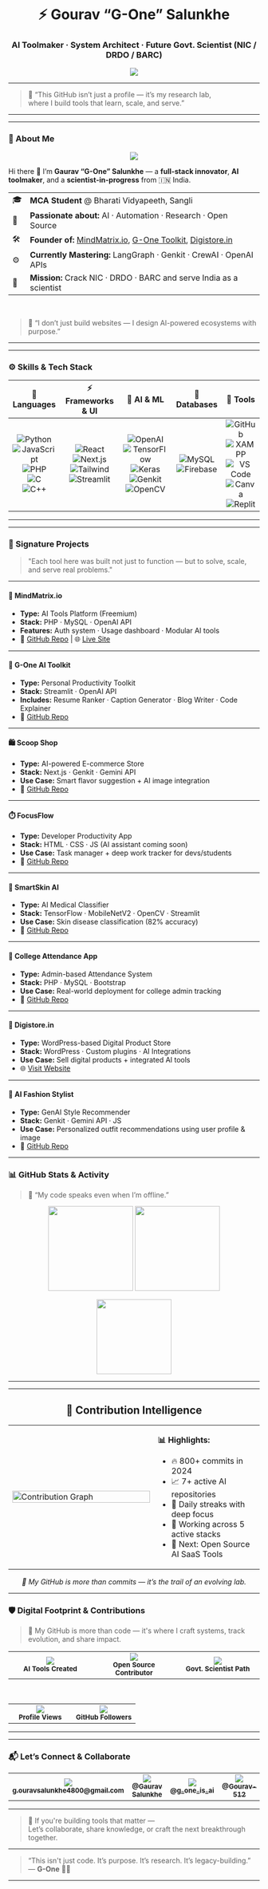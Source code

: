<h1 align="center">⚡ Gourav “G-One” Salunkhe</h1>
<h3 align="center">AI Toolmaker · System Architect · Future Govt. Scientist (NIC / DRDO / BARC)</h3>

<p align="center">
  <img src="https://readme-typing-svg.demolab.com?font=Fira+Code&weight=500&pause=1500&color=00F9FF&center=true&vCenter=true&width=950&lines=AI-powered+systems+that+solve+and+scale.;Code+is+my+craft,+research+is+my+compass.;This+is+not+a+portfolio,+it's+a+mission+log." />
</p>


---

> 🧠 “This GitHub isn’t just a profile — it’s my research lab,  
> where I build tools that learn, scale, and serve.”

---
---

### 🧬 About Me

<div align="center">

<img src="https://readme-typing-svg.demolab.com?font=Fira+Code&pause=1200&color=00F9FF&center=true&vCenter=true&width=1000&height=30&lines=Self-made+AI+Toolmaker+%7C+System+Architect+%7C+Future+Scientist;" />

</div>

Hi there 👋 I’m <strong>Gaurav “G-One” Salunkhe</strong> — a **full-stack innovator**, **AI toolmaker**, and a **scientist-in-progress** from 🇮🇳 India.

<table>
<tr>
  <td>🎓</td>
  <td><strong>MCA Student</strong> @ Bharati Vidyapeeth, Sangli</td>
</tr>
<tr>
  <td>🧠</td>
  <td><strong>Passionate about:</strong> AI · Automation · Research · Open Source</td>
</tr>
<tr>
  <td>🛠️</td>
  <td><strong>Founder of:</strong> <a href='#'>MindMatrix.io</a>, <a href='#'>G-One Toolkit</a>, <a href='#'>Digistore.in</a></td>
</tr>
<tr>
  <td>⚙️</td>
  <td><strong>Currently Mastering:</strong> LangGraph · Genkit · CrewAI · OpenAI APIs</td>
</tr>
<tr>
  <td>🚀</td>
  <td><strong>Mission:</strong> Crack NIC · DRDO · BARC and serve India as a scientist</td>
</tr>
</table>

<br/>

> 💬 “I don’t just build websites — I design AI-powered ecosystems with purpose.”

---

---

### ⚙️ Skills & Tech Stack

| 🧠 **Languages** | ⚡ **Frameworks & UI** | 🤖 **AI & ML** | 💾 **Databases** | 🔧 **Tools** |
|:----------------:|:---------------------:|:--------------:|:----------------:|:------------:|
| ![Python](https://img.shields.io/badge/Python-3776AB?style=flat-square&logo=python&logoColor=white) <br> ![JavaScript](https://img.shields.io/badge/JavaScript-F7DF1E?style=flat-square&logo=javascript&logoColor=black) <br> ![PHP](https://img.shields.io/badge/PHP-777BB4?style=flat-square&logo=php&logoColor=white) <br> ![C](https://img.shields.io/badge/C-00599C?style=flat-square&logo=c&logoColor=white) <br> ![C++](https://img.shields.io/badge/C++-00599C?style=flat-square&logo=c%2B%2B&logoColor=white) | ![React](https://img.shields.io/badge/React-61DAFB?style=flat-square&logo=react&logoColor=black) <br> ![Next.js](https://img.shields.io/badge/Next.js-000000?style=flat-square&logo=nextdotjs&logoColor=white) <br> ![Tailwind](https://img.shields.io/badge/Tailwind-38B2AC?style=flat-square&logo=tailwind-css&logoColor=white) <br> ![Streamlit](https://img.shields.io/badge/Streamlit-FF4B4B?style=flat-square&logo=streamlit&logoColor=white) | ![OpenAI](https://img.shields.io/badge/OpenAI-412991?style=flat-square&logo=openai&logoColor=white) <br> ![TensorFlow](https://img.shields.io/badge/TensorFlow-FF6F00?style=flat-square&logo=tensorflow&logoColor=white) <br> ![Keras](https://img.shields.io/badge/Keras-D00000?style=flat-square&logo=keras&logoColor=white) <br> ![Genkit](https://img.shields.io/badge/Genkit-6B00B6?style=flat-square&logo=googlecolab&logoColor=white) <br> ![OpenCV](https://img.shields.io/badge/OpenCV-5C3EE8?style=flat-square&logo=opencv&logoColor=white) | ![MySQL](https://img.shields.io/badge/MySQL-4479A1?style=flat-square&logo=mysql&logoColor=white) <br> ![Firebase](https://img.shields.io/badge/Firebase-FFCA28?style=flat-square&logo=firebase&logoColor=black) | ![GitHub](https://img.shields.io/badge/GitHub-181717?style=flat-square&logo=github&logoColor=white) <br> ![XAMPP](https://img.shields.io/badge/XAMPP-FB7A24?style=flat-square&logo=apache&logoColor=white) <br> ![VS Code](https://img.shields.io/badge/VS_Code-007ACC?style=flat-square&logo=visualstudiocode&logoColor=white) <br> ![Canva](https://img.shields.io/badge/Canva-00C4CC?style=flat-square&logo=canva&logoColor=white) <br> ![Replit](https://img.shields.io/badge/Replit-667681?style=flat-square&logo=replit&logoColor=white) |

---
---

### 🚀 Signature Projects

> "Each tool here was built not just to function — but to solve, scale, and serve real problems."

---

#### 🔗 MindMatrix.io
- **Type:** AI Tools Platform (Freemium)
- **Stack:** PHP · MySQL · OpenAI API
- **Features:** Auth system · Usage dashboard · Modular AI tools
- 🔗 [GitHub Repo](https://github.com/Gourav-512/MindMatrix.io) | 🌐 [Live Site](https://mindmatrix.io)

---

#### 🧰 G-One AI Toolkit
- **Type:** Personal Productivity Toolkit
- **Stack:** Streamlit · OpenAI API
- **Includes:** Resume Ranker · Caption Generator · Blog Writer · Code Explainer
- 🔗 [GitHub Repo](https://github.com/Gourav-512/AI-Toolkit)

---

#### 🛍️ Scoop Shop
- **Type:** AI-powered E-commerce Store
- **Stack:** Next.js · Genkit · Gemini API
- **Use Case:** Smart flavor suggestion + AI image integration
- 🔗 [GitHub Repo](https://github.com/Gourav-512/Scoop-Shop)

---

#### ⏱️ FocusFlow
- **Type:** Developer Productivity App
- **Stack:** HTML · CSS · JS (AI assistant coming soon)
- **Use Case:** Task manager + deep work tracker for devs/students
- 🔗 [GitHub Repo](https://github.com/Gourav-512/FocusFlow)

---

#### 🧬 SmartSkin AI
- **Type:** AI Medical Classifier
- **Stack:** TensorFlow · MobileNetV2 · OpenCV · Streamlit
- **Use Case:** Skin disease classification (82% accuracy)
- 🔗 [GitHub Repo](https://github.com/Gourav-512/SmartSkin-AI)

---

#### 🏫 College Attendance App
- **Type:** Admin-based Attendance System
- **Stack:** PHP · MySQL · Bootstrap
- **Use Case:** Real-world deployment for college admin tracking
- 🔗 [GitHub Repo](https://github.com/Gourav-512/College-Attendance-System)

---

#### 🛒 Digistore.in
- **Type:** WordPress-based Digital Product Store
- **Stack:** WordPress · Custom plugins · AI Integrations
- **Use Case:** Sell digital products + integrated AI tools
- 🌐 [Visit Website](https://digistore.in)

---

#### 👕 AI Fashion Stylist
- **Type:** GenAI Style Recommender
- **Stack:** Genkit · Gemini API · JS
- **Use Case:** Personalized outfit recommendations using user profile & image
- 🔗 [GitHub Repo](https://github.com/Gourav-512/AI-Fashion-Stylist)

---
### 📊 GitHub Stats & Activity

> 🧠 “My code speaks even when I’m offline.”

<p align="center">
  <img src="https://github-readme-stats.vercel.app/api?username=Gourav-512&show_icons=true&theme=github_dark" height="170" />
  <img src="https://github-readme-stats.vercel.app/api/top-langs/?username=Gourav-512&layout=compact&theme=github_dark" height="170" />
</p>

<p align="center">
  <img src="https://streak-stats.demolab.com?user=Gourav-512&theme=dark" height="150" />
</p>

---
---

<div align="center">

<h2>🧠 Contribution Intelligence</h2>

<table>
  <tr>
    <td width="55%">
      <img src="https://github-readme-activity-graph.vercel.app/graph?username=Gourav-512&theme=rogue&area=true&hide_border=true&color=F72585&line=F72585&point=FFFFFF&bg_color=0d1117" width="100%" alt="Contribution Graph">
    </td>
    <td width="40%" valign="top">
      <p><strong>📊 Highlights:</strong></p>
      <ul>
        <li>🔥 800+ commits in 2024</li>
        <li>📈 7+ active AI repositories</li>
        <li>🧠 Daily streaks with deep focus</li>
        <li>📆 Working across 5 active stacks</li>
        <li>🚀 Next: Open Source AI SaaS Tools</li>
      </ul>
    </td>
  </tr>
</table>

<i>🧬 My GitHub is more than commits — it’s the trail of an evolving lab.</i>

</div>

---

### 🛡️ Digital Footprint & Contributions

> 🎯 My GitHub is more than code — it's where I craft systems, track evolution, and share impact.

<div align="center">

<table>
  <tr>
    <td align="center" width="33%">
      <img src="https://img.shields.io/badge/AI%20Tools-8%2B-purple?style=for-the-badge&logo=openai&logoColor=white" /><br/>
      <small><strong>AI Tools Created</strong></small>
    </td>
    <td align="center" width="33%">
      <img src="https://img.shields.io/badge/Open%20Source-Contributor-brightgreen?style=for-the-badge&logo=github&logoColor=white" /><br/>
      <small><strong>Open Source Contributor</strong></small>
    </td>
    <td align="center" width="33%">
      <img src="https://img.shields.io/badge/Scientist%20Goal-DRDO%20%7C%20BARC%20%7C%20NIC-red?style=for-the-badge&logo=atom&logoColor=white" /><br/>
      <small><strong>Govt. Scientist Path</strong></small>
    </td>
  </tr>
</table>

<br/>

<table>
  <tr>
    <td align="center" width="50%">
      <img src="https://komarev.com/ghpvc/?username=Gourav-512&label=Profile%20Views&color=0e75b6&style=for-the-badge" /><br/>
      <small><strong>Profile Views</strong></small>
    </td>
    <td align="center" width="50%">
      <img src="https://img.shields.io/github/followers/Gourav-512?label=Followers&style=for-the-badge&logo=github" /><br/>
      <small><strong>GitHub Followers</strong></small>
    </td>
  </tr>
</table>

</div>

---
---

### 📬 Let’s Connect & Collaborate

<div align="center">

<table>
  <tr>
    <td align="center" width="25%">
      <a href="mailto:g.ouravsalunkhe4800@gmail.com">
        <img src="https://img.shields.io/badge/-Email-red?style=for-the-badge&logo=gmail&logoColor=white" /><br/>
        <sub><strong>g.ouravsalunkhe4800@gmail.com</strong></sub>
      </a>
    </td>
    <td align="center" width="25%">
      <a href="https://linkedin.com/in/gaurav-salunkhe-512-g-one">
        <img src="https://img.shields.io/badge/-LinkedIn-blue?style=for-the-badge&logo=linkedin&logoColor=white" /><br/>
        <sub><strong>@Gaurav Salunkhe</strong></sub>
      </a>
    </td>
    <td align="center" width="25%">
      <a href="https://instagram.com/g_one_is_ai">
        <img src="https://img.shields.io/badge/-Instagram-E4405F?style=for-the-badge&logo=instagram&logoColor=white" /><br/>
        <sub><strong>@g_one_is_ai</strong></sub>
      </a>
    </td>
    <td align="center" width="25%">
      <a href="https://github.com/Gourav-512">
        <img src="https://img.shields.io/badge/-GitHub-181717?style=for-the-badge&logo=github&logoColor=white" /><br/>
        <sub><strong>@Gourav-512</strong></sub>
      </a>
    </td>
  </tr>
</table>

</div>

---

> 💬 If you're building tools that matter —  
> Let’s collaborate, share knowledge, or craft the next breakthrough together.

---
> “This isn't just code. It’s purpose. It’s research. It’s legacy-building.”  
> — <strong>G-One</strong> 👨‍🔬

---
